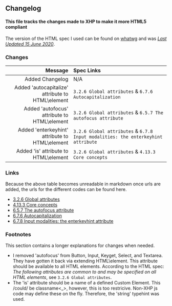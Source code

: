 ## Changelog

#### This file tracks the changes made to XHP to make it more HTML5 compliant

The version of the HTML spec I used can be found on [whatwg](https://html.spec.whatwg.org/) and was [_Last Updated 15 June 2020_](https://github.com/whatwg/html/commit/f6cbe27c88012dbf8d912fe752e3e7247ff7d3ca).

### Changes

|                                           Message | Spec Links                                                                       |
| ------------------------------------------------: | :------------------------------------------------------------------------------- |
|                                   Added Changelog | N/A                                                                              |
| Added 'autocapitalize' attribute to HTML\\element | `3.2.6 Global attributes` & `6.7.6 Autocapitalization`                           |
|      Added 'autofocus' attribute to HTML\\element | `3.2.6 Global attributes` & `6.5.7 The autofocus attribute`                      |
|   Added 'enterkeyhint' attribute to HTML\\element | `3.2.6 Global attributes` & `6.7.8 Input modalities: the enterkeyhint attribute` |
|             Added 'is' attribute to HTML\\element | `3.2.6 Global attributes` & `4.13.3 Core concepts`                               |

### Links

Because the above table becomes unreadable in markdown once urls are added, the urls for the different codes can be found here.

- [3.2.6 Global attributes](https://html.spec.whatwg.org/#global-attributes)
- [4.13.3 Core concepts](https://html.spec.whatwg.org/#custom-elements-core-concepts)
- [6.5.7 The autofocus attribute](https://html.spec.whatwg.org/#the-autofocus-attribute)
- [6.7.6 Autocapitalization](https://html.spec.whatwg.org/#autocapitalization)
- [6.7.8 Input modalities: the enterkeyhint attribute](https://html.spec.whatwg.org/#input-modalities:-the-enterkeyhint-attribute)

### Footnotes

This section contains a longer explanations for changes when needed.

- I removed 'autofocus' from Button, Input, Keyget, Select, and Textarea. They have gotten it back via extending HTML\element. This attribute should be available to all HTML elements. According to the HTML spec: _The following attributes are common to and may be specified on all HTML elements_, see `3.2.6 Global attributes`.
- The 'is' attribute should be a name of a defined Custom Element. This /could/ be classname\<\_>, however, this is too restricive. Non-XHP js code may define these on the fly. Therefore, the 'string' typehint was used.

